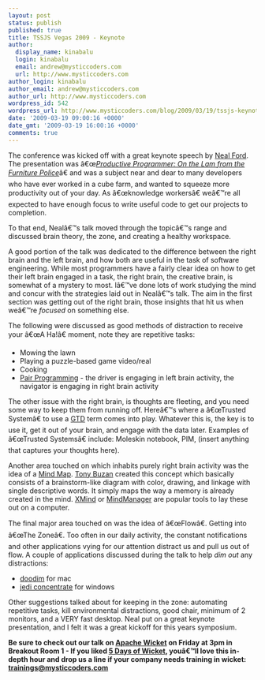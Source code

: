 ```yaml
---
layout: post
status: publish
published: true
title: TSSJS Vegas 2009 - Keynote
author:
  display_name: kinabalu
  login: kinabalu
  email: andrew@mysticcoders.com
  url: http://www.mysticcoders.com
author_login: kinabalu
author_email: andrew@mysticcoders.com
author_url: http://www.mysticcoders.com
wordpress_id: 542
wordpress_url: http://www.mysticcoders.com/blog/2009/03/19/tssjs-keynote-neal-ford/
date: '2009-03-19 09:00:16 +0000'
date_gmt: '2009-03-19 16:00:16 +0000'
comments: true
---
```

The conference was kicked off with a great keynote speech by <a href="http://www.nealford.com/" title="Neal Ford" target="_blank">Neal Ford</a>. The presentation was â€œ<em><a href="http://javasymposium.techtarget.com/html/sessions.html#NFordKeynote" target="_blank">Productive Programmer: On the Lam from the Furniture Police</a></em>â€ and was a subject near and dear to many developers who have ever worked in a cube farm, and wanted to squeeze more productivity out of your day. As â€œknowledge workersâ€ weâ€™re all expected to have enough focus to write useful code to get our projects to completion.

To that end, Nealâ€™s talk moved through the topicâ€™s range and discussed brain theory, the zone, and creating a healthy workspace.

A good portion of the talk was dedicated to the difference between the right brain and the left brain, and how both are useful in the task of software engineering. While most programmers have a fairly clear idea on how to get their left brain engaged in a task, the right brain, the creative brain, is somewhat of a mystery to most. Iâ€™ve done lots of work studying the mind and concur with the strategies laid out in Nealâ€™s talk. The aim in the first section was getting out of the right brain, those insights that hit us when weâ€™re *focused* on something else.

The following were discussed as good methods of distraction to receive your â€œA Ha!â€ moment, note they are repetitive tasks:

<ul>
<li><strong><span style="font-weight: normal;">Mowing the lawn</span></strong></li>
<li><strong><span style="font-weight: normal;">Playing a puzzle-based game video/real</span></strong></li>
<li><strong><span style="font-weight: normal;">Cooking</span></strong></li>
<li><strong><span style="font-weight: normal;"><a href="http://en.wikipedia.org/wiki/Pair_programming" title="Pair Programming" target="_blank">Pair Programming</a> - the driver is engaging in left brain activity, the navigator is engaging in right brain activity</span></strong></li>
</ul>
<strong><span style="font-weight: normal;">The other issue with the right brain, is thoughts are fleeting, and you need some way to keep them from running off. Hereâ€™s where a â€œTrusted Systemâ€ to use a <a href="http://en.wikipedia.org/wiki/Getting_Things_Done" title="Getting Things Done" target="_blank">GTD</a> term comes into play. Whatever this is, the key is to use it, get it out of your brain, and engage with the data later. Examples of â€œTrusted Systemsâ€ include: Moleskin notebook, PIM, (insert anything that captures your thoughts here).</span></strong>

<strong><span style="font-weight: normal;">Another area touched on which inhabits purely right brain activity was the idea of a <a href="http://en.wikipedia.org/wiki/Mind_map" title="Mindmap" target="_blank">Mind Map</a>. <a href="http://en.wikipedia.org/wiki/Tony_Buzan" title="Tony Buzan" target="_blank">Tony Buzan</a> created this concept which basically consists of a brainstorm-like diagram with color, drawing, and linkage with single descriptive words. It simply maps the way a memory is already created in the mind. <a href="http://www.xmind.net/" title="XMind" target="_blank">XMind</a> or <a href="http://www.mindjet.com/" title="Mindmanager" target="_blank">MindManager</a> are popular tools to lay these out on a computer.</span></strong>

<strong><span style="font-weight: normal;">The final major area touched on was the idea of â€œFlowâ€. Getting into â€œThe Zoneâ€. Too often in our daily activity, the constant notifications and other applications vying for our attention distract us and pull us out of flow. A couple of applications discussed during the talk to help *dim out* any distractions:</span></strong>

<ul>
<li><strong><span style="font-weight: normal;"><a href="http://www.lachoseinteractive.net/en/products/doodim/" rel="nofollow" title="doodim for mac" target="_blank">doodim</a> for mac</span></strong></li>
<li><strong><span style="font-weight: normal;"><a href="http://www.anappaday.com/downloads/2006/09/day-10-jedi-concentrate.html" rel="nofollow" title="jedi concentrate" target="_blank">jedi concentrate</a> for windows</span></strong></li>
</ul>
Other suggestions talked about for keeping in the zone: automating repetitive tasks, kill environmental distractions, good chair, minimum of 2 monitors, and a VERY fast desktop. Neal put on a great keynote presentation, and I felt it was a great kickoff for this years symposium.

<strong>Be sure to check out our talk on <a href="http://wicket.apache.org" title="Apache Wicket" target="_blank">Apache Wicket</a> on Friday at 3pm in Breakout Room 1 - If you liked <a href="http://www.mysticcoders.com/blog/2009/03/09/5-days-of-wicket/" title="5 Days of Wicket" target="_top">5 Days of Wicket</a>, youâ€™ll love this in-depth hour and drop us a line if your company needs training in wicket: <a href="mailto:trainings@mysticcoders.com">trainings@mysticcoders.com</a></strong>

